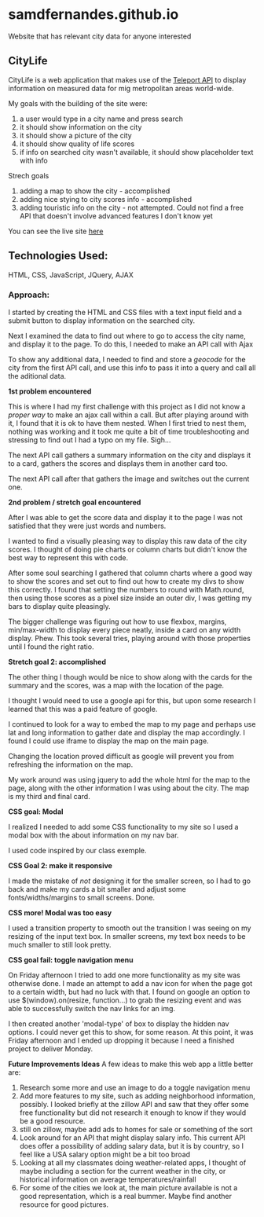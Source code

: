 # samdfernandes.github.io
Website that has relevant city data for anyone interested

## CityLife 
CityLife is a web application that makes use of the [Teleport API](https://developers.teleport.org/api/) to display information on measured data for mig metropolitan areas world-wide.

My goals with the building of the site were:
1. a user would type in a city name and press search
2. it should show information on the city
3. it should show a picture of the city
4. it should show quality of life scores
5. if info on searched city wasn't available, it should show placeholder text with info

Strech goals
1. adding a map to show the city - accomplished
2. adding nice stying to city scores info - accomplished
3. adding touristic info on the city - not attempted. Could not find a free API that doesn't involve advanced features I don't know yet

You can see the live site [here](https://samdfernandes.github.io/)

## Technologies Used:
HTML, CSS, JavaScript, JQuery, AJAX

### Approach:
I started by creating the HTML and CSS files with a text input field and a submit button to display information on the searched city.

Next I examined the data to find out where to go to access the city name, and display it to the page.
To do this, I needed to make an API call with Ajax

To show any additional data, I needed to find and store a *geocode* for the city from the first API call, and use this info to pass it into a query and call all the aditional data.

**1st problem encountered**

This is where I had my first challenge with this project as I did not know a *proper way* to make an ajax call within a call. But after playing around with it, I found that it is ok to have them nested. 
When I first tried to nest them, nothing was working and it took me quite a bit of time troubleshooting and stressing to find out I had a typo on my file. Sigh...

The next API call gathers a summary information on the city and displays it to a card, gathers the scores and displays them in another card too.

The next API call after that gathers the image and switches out the current one.

**2nd problem / stretch goal encountered**

After I was able to get the score data and display it to the page I was not satisfied that they were just words and numbers.

I wanted to find a visually pleasing way to display this raw data of the city scores. I thought of doing pie charts or column charts but didn't know the best way to represent this with code.

After some soul searching I gathered that column charts where a good way to show the scores and set out to find out how to create my divs to show this correctly. I found that setting the numbers to round with Math.round, then using those scores as a pixel size inside an outer div, I was getting my bars to display quite pleasingly. 

The bigger challenge was figuring out how to use flexbox, margins, min/max-width to display every piece neatly, inside a card on any width display. Phew. This took several tries, playing around with those properties until I found the right ratio. 

**Stretch goal 2: accomplished**

The other thing I though would be nice to show along with the cards for the summary and the scores, was a map with the location of the page. 

I thought I would need to use a google api for this, but upon some research I learned that this was a paid feature of google.

I continued to look for a way to embed the map to my page and perhaps use lat and long information to gather date and display the map accordingly. I found I could use iframe to display the map on the main page.

Changing the location proved difficult as google will prevent you from refreshing the information on the map.

My work around was using jquery to add the whole html for the map to the page, along with the other information I was using about the city. The map is my third and final card.

**CSS goal: Modal**

I realized I needed to add some CSS functionality to my site so I used a modal box with the about information on my nav bar.

I used code inspired by our class exemple.

**CSS Goal 2: make it responsive**

I made the mistake of *not* designing it for the smaller screen, so I had to go back and make my cards a bit smaller and adjust some fonts/widths/margins to small screens. Done.

**CSS more! Modal was too easy**

I used a transition property to smooth out the transition I was seeing on my resizing of the input text box. In smaller screens, my text box needs to be much smaller to still look pretty.

**CSS goal fail: toggle navigation menu**

On Friday afternoon I tried to add one more functionality as my site was otherwise done. I made an attempt to add a nav icon for when the page got to a certain width, but had no luck with that. I found on google an option to use $(window).on(resize, function...) to grab the resizing event and was able to successfully switch the nav links for an img. 

I then created another 'modal-type' of box to display the hidden nav options. I could never get this to show, for some reason. 
At this point, it was Friday afternoon and I ended up dropping it because I need a finished project to deliver Monday. 

**Future Improvements Ideas**
A few ideas to make this web app a little better are:
1. Research some more and use an image to do a toggle navigation menu
2. Add more features to my site, such as adding neighborhood information, possibly. I looked briefly at the zillow API and saw that they offer some free functionality but did not research it enough to know if they would be a good resource.
3. still on zillow, maybe add ads to homes for sale or something of the sort
4. Look around for an API that might display salary info. This current API does offer a possibility of adding salary data, but it is by country, so I feel like a USA salary option might be a bit too broad
5. Looking at all my classmates doing weather-related apps, I thought of maybe including a section for the current weather in the city, or historical information on average temperatures/rainfall
6. For some of the cities we look at, the main picture available is not a good representation, which is a real bummer. Maybe find another resource for good pictures.






